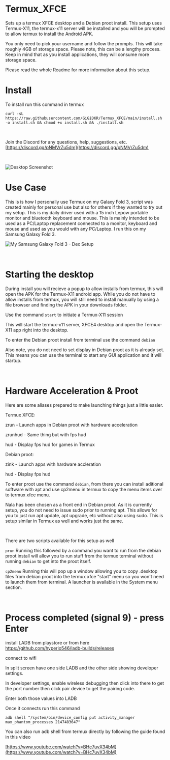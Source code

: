 # Termux_XFCE

Sets up a termux XFCE desktop and a Debian proot install. This setup uses Termux-X11, the termux-x11 server will be installed and you will be prompted to allow termux to install the Android APK.

You only need to pick your username and follow the prompts. This will take roughly 4GB of storage space. Please note, this can be a lengthy process. Keep in mind that as you install applications, they will consume more storage space. 

Please read the whole Readme for more information about this setup.  

# Install

To install run this command in termux

```
curl -sL https://raw.githubusercontent.com/GiGiDKR/Termux_XFCE/main/install.sh -o install.sh && chmod +x install.sh && ./install.sh
```
&nbsp;


Join the Discord for any questions, help, suggestions, etc. [https://discord.gg/pNMVrZu5dm](https://discord.gg/pNMVrZu5dm)  

&nbsp;

![Desktop Screenshot](desktop.png)
  
  
# Use Case
  
This is is how I personally use Termux on my Galaxy Fold 3, script was created mainly for personal use but also for others if they wanted to try out my setup. This is my daily driver used with a 15 inch Lepow portable monitor and bluetooth keyboard and mouse. This is mainly intended to be used as a PC/Laptop replacement connected to a monitor, keyboard and mouse and used as you would with any PC/Laptop. I run this on my Samsung Galaxy Fold 3.

![My Samsung Galaxy Fold 3 - Dex Setup](desk.jpg)  

&nbsp;

# Starting the desktop

During install you will recieve a popup to allow installs from termux, this will open the APK for the Termux-X11 android app. While you do not have to allow installs from termux, you will still need to install manually by using a file browser and finding the APK in your downloads folder. 
  
Use the command ```start``` to initiate a Termux-X11 session
  
This will start the termux-x11 server, XFCE4 desktop and open the Termux-X11 app right into the desktop. 

To enter the Debian proot install from terminal use the command ```debian```

Also note, you do not need to set display in Debian proot as it is already set. This means you can use the terminal to start any GUI application and it will startup.

&nbsp;

# Hardware Acceleration & Proot

Here are some aliases prepared to make launching things just a little easier.

Termux XFCE:

zrun - Launch apps in Debian proot with hardware acceleration

zrunhud - Same thing but with fps hud

hud - Display fps hud for games in Termux

Debian proot:

zink - Launch apps with hardware accleration

hud - Display fps hud
    
To enter proot use the command ```debian```, from there you can install aditional software with apt and use cp2menu in termux to copy the menu items over to termux xfce menu. 

Nala has been chosen as a front end in Debian proot. As it is currently setup, you do not need to issue sudo prior to running apt. This allows for you to just run apt update, apt upgrade, etc without also using sudo. This is setup similar in Termux as well and works just the same.

&nbsp;

There are two scripts available for this setup as well
  
```prun```  Running this followed by a command you want to run from the debian proot install will allow you to run stuff from the termux terminal without running ```debian``` to get into the proot itself.
  
```cp2menu``` Running this will pop up a window allowing you to copy .desktop files from debian proot into the termux xfce "start" menu so you won't need to launch them from terminal. A launcher is available in the System menu section.

&nbsp;

# Process completed (signal 9) - press Enter

install LADB from playstore or from here https://github.com/hyperio546/ladb-builds/releases

connect to wifi   
  
In split screen have one side LADB and the other side showing developer settings.
  
In developer settings, enable wireless debugging then click into there to get the port number then click pair device to get the pairing code.
  
Enter both those values into LADB
  
Once it connects run this command
  
```adb shell "/system/bin/device_config put activity_manager max_phantom_processes 2147483647"```

You can also run adb shell from termux directly by following the guide found in this video

[https://www.youtube.com/watch?v=BHc7uvX34bM](https://www.youtube.com/watch?v=BHc7uvX34bM)
